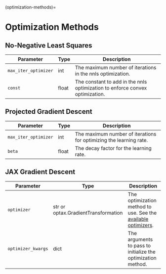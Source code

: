 (optimization-methods)=

# Optimization Methods


## No-Negative Least Squares

| Parameter            | Type   | Description                                                                  |
|----------------------|--------|------------------------------------------------------------------------------|
| `max_iter_optimizer` | int    | The maximum number of iterations in the nnls optimization.                   |
| `const`              | float  | The constant to add in the nnls optimization to enforce convex optimization. |


## Projected Gradient Descent

| Parameter            | Type  | Description                                                        |
|----------------------|-------|--------------------------------------------------------------------|
| `max_iter_optimizer` | int   | The maximum number of iterations for optimizing the learning rate. |
| `beta`               | float | The decay factor for the learning rate.                            |

## JAX Gradient Descent

| Parameter          | Type                                | Description                                                                                                                 |
|--------------------|-------------------------------------|-----------------------------------------------------------------------------------------------------------------------------|
| `optimizer`        | str or optax.GradientTransformation | The optimization method to use. See the [available optimizers](https://optax.readthedocs.io/en/latest/api/optimizers.html). |
| `optimizer_kwargs` | dict                                | The arguments to pass to initialize the optimization method.                                                                |
